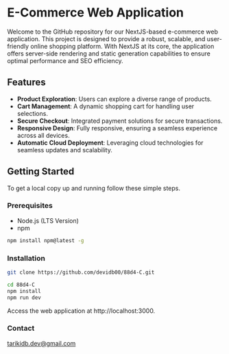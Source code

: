 # E-Commerce Web Application

Welcome to the GitHub repository for our NextJS-based e-commerce web application. This project is designed to provide a robust, scalable, and user-friendly online shopping platform. With NextJS at its core, the application offers server-side rendering and static generation capabilities to ensure optimal performance and SEO efficiency.

## Features

- **Product Exploration**: Users can explore a diverse range of products.
- **Cart Management**: A dynamic shopping cart for handling user selections.
- **Secure Checkout**: Integrated payment solutions for secure transactions.
- **Responsive Design**: Fully responsive, ensuring a seamless experience across all devices.
- **Automatic Cloud Deployment**: Leveraging cloud technologies for seamless updates and scalability.

## Getting Started

To get a local copy up and running follow these simple steps.

### Prerequisites

- Node.js (LTS Version)
- npm

```sh
npm install npm@latest -g
```

### Installation

```sh
git clone https://github.com/devidb00/88d4-C.git

cd 88d4-C
npm install
npm run dev
```

Access the web application at http://localhost:3000.

### Contact

tarikidb.dev@gmail.com

